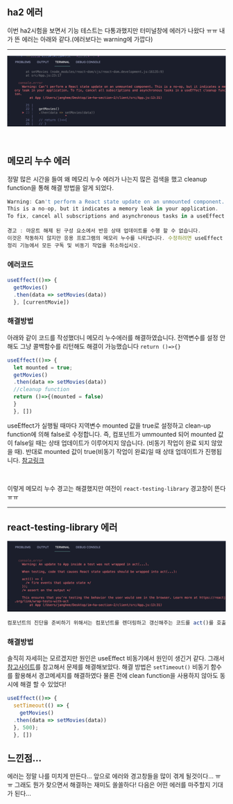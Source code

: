 ## ha2 에러
이번 ha2시험을 보면서 기능 테스트는 다통과했지만 터미널창에 에러가 나왔다 ㅠㅠ 내가 뜬 에러는 아래와 같다.(에러보다는 warning에 가깝다)

---

![](./img/haerr.png)

<br />

## 메모리 누수 에러
정말 많은 시간을 들여 왜 메모리 누수 에러가 나는지 많은 검색을 했고 cleanup function을 통해 해결 방법을 알게 되었다.

```js
Warning: Can't perform a React state update on an unmounted component.
This is a no-op, but it indicates a memory leak in your application.
To fix, cancel all subscriptions and asynchronous tasks in a useEffect cleanup function.

경고 : 마운트 해제 된 구성 요소에서 반응 상태 업데이트를 수행 할 수 없습니다. 
이것은 작동하지 않지만 응용 프로그램의 메모리 누수를 나타냅니다. 수정하려면 useEffect 
정리 기능에서 모든 구독 및 비동기 작업을 취소하십시오.
```

### 에러코드

```js
useEffect(()=> {
  getMovies()
  .then(data => setMovies(data))
  }, [currentMovie])
```

### 해결방법

아래와 같이 코드를 작성했더니 메모리 누수에러를 해결하였습니다. 전역변수를 설정 안해도 그냥 콜백함수를 리턴해도 해결이 가능했습니다 `return ()=>{}`

```js
useEffect(()=> {
  let mounted = true;
  getMovies()
  .then(data => setMovies(data))
  //cleanup function
  return ()=>{(mounted = false)
  }
  }, [])
  ```

useEffect가 실행될 때마다 지역변수 mounted 값을 true로 설정하고 clean-up function에 의해 false로 수정합니다. 즉, 컴포넌트가 ummounted 되어 mounted 값이 false일 때는 상태 업데이트가 이루어지지 않습니다. (비동기 작업이 완료 되지 않았을 때). 반대로 mounted 값이 true(비동기 작업이 완료)일 때 상태 업데이트가 진행됩니다. [참고링크](https://velog.io/@ksh4820/ErrorNote-Warning-Cant-perform-a-React-state-update-on-an-unmounted-component.-This-is-a-no-op-but-it-indicates-a-memory-leak-in-your-application.-To-fix-cancel-all-subscriptions-and-asynchronous-tasks-in-a-useEffect-cleanup-function)

<br />

이렇게 메모리 누수 경고는 해결했지만 여전이 `react-testing-library` 경고창이 뜬다 ㅠㅠ

---

## react-testing-library 에러

![](./img/haerr1.png)

```js
컴포넌트의 진단을 준비하기 위해서는 컴포넌트를 렌더링하고 갱신해주는 코드를 act()를 호출한 것의 안에 넣어 줘야합니다. 이를 통해서 react를 브라우저 내에서 동작하는 것과 비슷한 환경에서 테스트를 할 수 있습니다.
```

### 해결방법

솔직히 자세히는 모르겠지만 원인은 useEffect 비동기에서 원인이 생긴거 같다. 그래서 [참고사이트](https://davidwcai.medium.com/react-testing-library-and-the-not-wrapped-in-act-errors-491a5629193b)를 참고해서 문제를 해결해보았다. 해결 방법은 `setTimeout()` 비동기 함수를 활용해서 경고메세지를 해결하였다 물론 전에 clean function을 사용하지 않아도 동시에 해결 할 수 있었다!

```js
useEffect(()=> {
  setTimeout(() => {
    getMovies()
  .then(data => setMovies(data))
  }, 500);
  }, [])
```

## 느낀점...

에러는 정말 나를 미치게 만든다... 앞으로 에러와 경고창들을 많이 겪게 될것이다... ㅠㅠ 그래도 뭔가 찾으면서 해결하는 재미도 쏠쏠하다! 다음은 어떤 에러를 마주할지 기대가 된다...